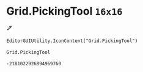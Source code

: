# Grid.PickingTool `16x16`
<img src="/img/Grid.PickingTool.png" width=16 height=16>

``` CSharp
EditorGUIUtility.IconContent("Grid.PickingTool")
```
```
Grid.PickingTool
```
```
-2181022926894969760
```
